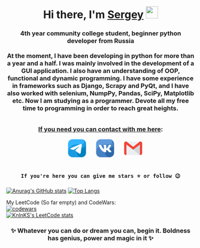 <h1 align='center'>Hi there, I'm <a href='https://t.me/S3raphimCS'>Sergey</a>
<img src='https://github.com/blackcater/blackcater/raw/main/images/Hi.gif' width='32px' height='32px'></h1>
<h3 align='center'>
4th year community college student, beginner python developer from Russia<br>
<br><b>At the moment, I have been developing in python for more than a year and a half. I was mainly involved in the development of a GUI application. I also have an understanding of OOP, functional and dynamic programming. I have some experience in frameworks such as Django, Scrapy and PyQt, and I have also worked with selenium, NumpPy, Pandas, SciPy, Matplotlib etc. Now I am studying as a programmer. Devote all my free time to programming in order to reach great heights.</b><br><br>

<u>If you need you can contact with me here</u>:
<div>
  &nbsp;&nbsp;&nbsp;&nbsp;&nbsp;&nbsp;<a href="https://t.me/S3raphimCS"><img src='img/telegram.png' width='48px' height='48px'></a>
  &nbsp;&nbsp;&nbsp;&nbsp;&nbsp;&nbsp;<a href="https://vk.com/S3raphim"><img src='img/vk.png' width='48px' height='48px'></a>
  <!--&nbsp;&nbsp;&nbsp;&nbsp;&nbsp;&nbsp;<a href="https://steamcommunity.com/id/S3raphim"><img src='img/steam 2nd var.png' width='48px' height='48px'></a> -->
  &nbsp;&nbsp;&nbsp;&nbsp;&nbsp;&nbsp;<a href="mailto:s3raphimcs@gmail.com"><img src='img/gmail.png' width='48px' height='48px'></a>
</div><br>
<div class="snippet-clipboard-content notranslate position-relative overflow-auto">
  <center><pre class='notranslate'><code>If you're here you can give me stars ⭐ or follow 😉</code></pre></center>
</div>
</h3>

[![Anurag's GitHub stats](https://github-readme-stats.vercel.app/api?username=S3raphimCS&show_icons=true&hide=contribs)](https://github.com/anuraghazra/github-readme-stats)
[![Top Langs](https://github-readme-stats.vercel.app/api/top-langs/?username=S3raphimCS&layout=compact)](https://github.com/anuraghazra/github-readme-stats)


My LeetCode (So far empty) and CodeWars: <br>
[![codewars](https://www.codewars.com/users/S3raphimCS/badges/large)](https://www.codewars.com/users/S3raphimCS)<br>
[![KnlnKS's LeetCode stats](https://leetcode-stats-six.vercel.app/?username=S3raphimCS&theme=dark)](https://github.com/KnlnKS/leetcode-stats)

 <h3 align='center'>✨ Whatever you can do or dream you can, begin it. Boldness has genius, power and magic in it ✨</h3>
